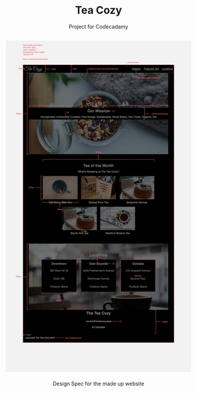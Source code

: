<h1 align="center">Tea Cozy</h1>
<p align="center">Project for Codecadamy</p>
<h2 align="center"><img src="./resourses/img-readme/img-tea-cozy-redline.png"></h2>
<p align="center">Design Spec for the made up website</p>
